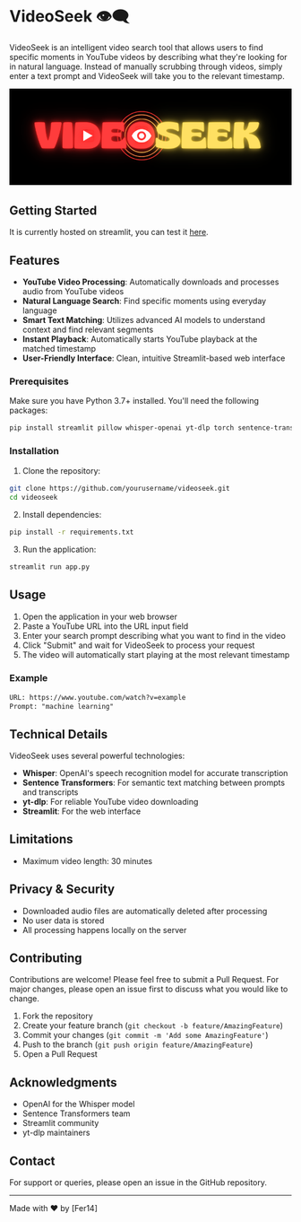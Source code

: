 # VideoSeek 👁️‍🗨️

VideoSeek is an intelligent video search tool that allows users to find specific moments in YouTube videos by describing what they're looking for in natural language. Instead of manually scrubbing through videos, simply enter a text prompt and VideoSeek will take you to the relevant timestamp.

![VideoSeek Logo](logo.png)


## Getting Started

It is currently hosted on streamlit, you can test it [here](https://videoseek.streamlit.app/).


## Features

- **YouTube Video Processing**: Automatically downloads and processes audio from YouTube videos
- **Natural Language Search**: Find specific moments using everyday language
- **Smart Text Matching**: Utilizes advanced AI models to understand context and find relevant segments
- **Instant Playback**: Automatically starts YouTube playback at the matched timestamp
- **User-Friendly Interface**: Clean, intuitive Streamlit-based web interface

### Prerequisites

Make sure you have Python 3.7+ installed. You'll need the following packages:

```bash
pip install streamlit pillow whisper-openai yt-dlp torch sentence-transformers
```

### Installation

1. Clone the repository:
```bash
git clone https://github.com/yourusername/videoseek.git
cd videoseek
```

2. Install dependencies:
```bash
pip install -r requirements.txt
```

3. Run the application:
```bash
streamlit run app.py
```

## Usage

1. Open the application in your web browser
2. Paste a YouTube URL into the URL input field
3. Enter your search prompt describing what you want to find in the video
4. Click "Submit" and wait for VideoSeek to process your request
5. The video will automatically start playing at the most relevant timestamp

### Example

```plaintext
URL: https://www.youtube.com/watch?v=example
Prompt: "machine learning"
```

## Technical Details

VideoSeek uses several powerful technologies:

- **Whisper**: OpenAI's speech recognition model for accurate transcription
- **Sentence Transformers**: For semantic text matching between prompts and transcripts
- **yt-dlp**: For reliable YouTube video downloading
- **Streamlit**: For the web interface

## Limitations

- Maximum video length: 30 minutes

## Privacy & Security

- Downloaded audio files are automatically deleted after processing
- No user data is stored
- All processing happens locally on the server

## Contributing

Contributions are welcome! Please feel free to submit a Pull Request. For major changes, please open an issue first to discuss what you would like to change.

1. Fork the repository
2. Create your feature branch (`git checkout -b feature/AmazingFeature`)
3. Commit your changes (`git commit -m 'Add some AmazingFeature'`)
4. Push to the branch (`git push origin feature/AmazingFeature`)
5. Open a Pull Request

## Acknowledgments

- OpenAI for the Whisper model
- Sentence Transformers team
- Streamlit community
- yt-dlp maintainers

## Contact

For support or queries, please open an issue in the GitHub repository.

---

Made with ❤️ by [Fer14]
